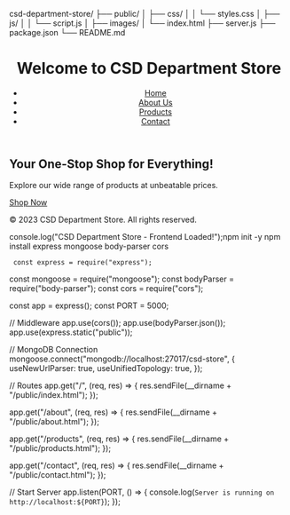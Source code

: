 csd-department-store/
   ├── public/
   │   ├── css/
   │   │   └── styles.css
   │   ├── js/
   │   │   └── script.js
   │   ├── images/
   │   └── index.html
   ├── server.js
   ├── package.json
   └── README.md
   <!DOCTYPE html>
   <html lang="en">
   <head>
       <meta charset="UTF-8">
       <meta name="viewport" content="width=device-width, initial-scale=1.0">
       <title>CSD Department Store</title>
       <link rel="stylesheet" href="css/styles.css">
   </head>
   <body>
       <header>
           <h1>Welcome to CSD Department Store</h1>
           <nav>
               <ul>
                   <li><a href="/">Home</a></li>
                   <li><a href="/about">About Us</a></li>
                   <li><a href="/products">Products</a></li>
                   <li><a href="/contact">Contact</a></li>
               </ul>
           </nav>
       </header>
       <main>
           <section class="hero">
               <h2>Your One-Stop Shop for Everything!</h2>
               <p>Explore our wide range of products at unbeatable prices.</p>
               <a href="/products" class="btn">Shop Now</a>
           </section>
       </main>
       <footer>
           <p>&copy; 2023 CSD Department Store. All rights reserved.</p>
       </footer>
       <script src="js/script.js"></script>
   </body>
   </html>
console.log("CSD Department Store - Frontend Loaded!");npm init -y
     npm install express mongoose body-parser cors

     const express = require("express");
   const mongoose = require("mongoose");
   const bodyParser = require("body-parser");
   const cors = require("cors");

   const app = express();
   const PORT = 5000;

   // Middleware
   app.use(cors());
   app.use(bodyParser.json());
   app.use(express.static("public"));

   // MongoDB Connection
   mongoose.connect("mongodb://localhost:27017/csd-store", {
       useNewUrlParser: true,
       useUnifiedTopology: true,
   });

   // Routes
   app.get("/", (req, res) => {
       res.sendFile(__dirname + "/public/index.html");
   });

   app.get("/about", (req, res) => {
       res.sendFile(__dirname + "/public/about.html");
   });

   app.get("/products", (req, res) => {
       res.sendFile(__dirname + "/public/products.html");
   });

   app.get("/contact", (req, res) => {
       res.sendFile(__dirname + "/public/contact.html");
   });

   // Start Server
   app.listen(PORT, () => {
       console.log(`Server is running on http://localhost:${PORT}`);
   });
